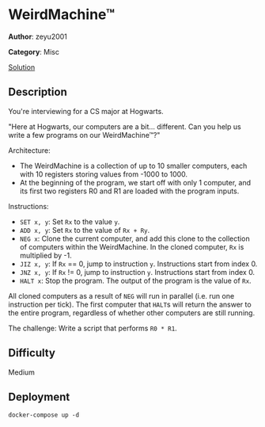 # WeirdMachine™

**Author**: zeyu2001

**Category**: Misc

[Solution](./solve.md)

## Description

You're interviewing for a CS major at Hogwarts.

"Here at Hogwarts, our computers are a bit... different. Can you help us write a few programs on our WeirdMachine™?"

Architecture:

- The WeirdMachine is a collection of up to 10 smaller computers, each with 10 registers storing values from -1000 to 1000.
- At the beginning of the program, we start off with only 1 computer, and its first two registers R0 and R1 are loaded with the program inputs.

Instructions:

- `SET x, y`: Set `Rx` to the value `y`.
- `ADD x, y`: Set `Rx` to the value of `Rx + Ry`.
- `NEG x`: Clone the current computer, and add this clone to the collection of computers within the WeirdMachine. In the cloned computer, `Rx` is multiplied by -1.
- `JIZ x, y`: If `Rx` == 0, jump to instruction `y`. Instructions start from index 0.
- `JNZ x, y`: If `Rx` != 0, jump to instruction `y`. Instructions start from index 0.
- `HALT x`: Stop the program. The output of the program is the value of `Rx`.

All cloned computers as a result of `NEG` will run in parallel (i.e. run one instruction per tick). The first computer that `HALT`s will return the answer to the entire program, regardless of whether other computers are still running.

The challenge: Write a script that performs `R0 * R1`.

## Difficulty

Medium

## Deployment

`docker-compose up -d`
